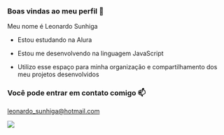 ### Boas vindas ao meu perfil 💙

Meu nome é Leonardo Sunhiga

 - Estou estudando na Alura

 - Estou me desenvolvendo na linguagem JavaScript

 - Utilizo esse espaço para minha organização e compartilhamento dos meu projetos desenvolvidos

### Você pode entrar em contato comigo 📫

leonardo_sunhiga@hotmail.com

![](https://i.pinimg.com/originals/a0/02/a3/a002a3e51a2adc85d6c0a4684892e743.gif)
